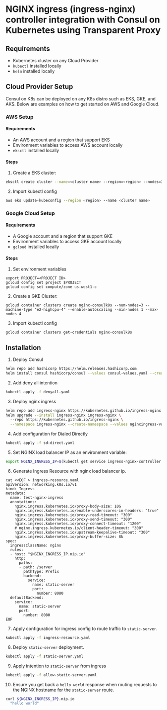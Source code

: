 # NGINX ingress (ingress-nginx) controller integration with Consul on Kubernetes using Transparent Proxy 

## Requirements
- Kubernetes cluster on any Cloud Provider
- `kubectl` installed locally
- `helm` installed locally

## Cloud Provider Setup

Consul on K8s can be deployed on any K8s distro such as EKS, GKE, and AKS. Below are examples on how to get started on AWS and Google Cloud. 

### AWS Setup 

#### Requirements 

- An AWS account and a region that support EKS
- Environment variables to access AWS account locally
- `eksctl` installed locally

#### Steps

1. Create a EKS cluster:
  ```bash
  eksctl create cluster --name=<cluster name> --region=<region> --nodes=3 
  ```
  
2. Import kubectl config
  ```bash
  aws eks update-kubeconfig --region <region> --name <cluster name>
  ```

### Google Cloud Setup

#### Requirements
- A Google account and a region that support GKE
- Environment variables to access GKE account locally
- `gcloud` installed locally

#### Steps

1. Set environment variables
  ```
  export PROJECT=<PROJECT ID>
  gcloud config set project $PROJECT
  gcloud config set compute/zone us-west1-c
  ```
  
2. Create a GKE Cluster:
  ```
  gcloud container clusters create nginx-consulk8s --num-nodes=3 --machine-type "e2-highcpu-4" --enable-autoscaling --min-nodes 1 --max-nodes 4
  ```

3. Import kubectl config
  ```
  gcloud container clusters get-credentials nginx-consulk8s
  ```

## Installation

1. Deploy Consul
  ```bash
  helm repo add hashicorp https://helm.releases.hashicorp.com
  helm install consul hashicorp/consul --values consul-values.yaml --create-namespace --namespace consul
  ```

2. Add deny all intention
  ```bash
  kubectl apply -f denyall.yaml
  ```

3. Deploy nginx ingress
  ```bash
  helm repo add ingress-nginx https://kubernetes.github.io/ingress-nginx
  helm upgrade --install ingress-nginx ingress-nginx \                                                                                                    ─╯
    --repo https://kubernetes.github.io/ingress-nginx \
    --namespace ingress-nginx --create-namespace --values nginxingress-values.yaml
  ```

4. Add configuration for Dialed Directly
  ```bash
  kubectl apply -f sd-direct.yaml
  ```

5. Set NGINX load balancer IP as an environment variable:  
  ```bash
  export NGINX_INGRESS_IP=$(kubectl get service ingress-nginx-controller -n ingress-nginx -o json | jq -r '.status.loadBalancer.ingress[].ip')
  ```

6. Generate Ingress Resource with nginx load balancer ip. 

  ```
  cat <<EOF > ingress-resource.yaml
  apiVersion: networking.k8s.io/v1
  kind: Ingress
  metadata:
    name: test-nginx-ingress
    annotations:
      nginx.ingress.kubernetes.io/proxy-body-size: 10G
      nginx.ingress.kubernetes.io/enable-underscores-in-headers: "true"
      nginx.ingress.kubernetes.io/proxy-read-timeout: "300"
      nginx.ingress.kubernetes.io/proxy-send-timeout: "300"
      nginx.ingress.kubernetes.io/proxy-connect-timeout: "1200"
      # nginx.ingress.kubernetes.io/client-header-timeout: "300"
      nginx.ingress.kubernetes.io/upstream-keepalive-timeout: "300"
      nginx.ingress.kubernetes.io/proxy-buffer-size: 8k
  spec:
    ingressClassName: nginx
    rules:
    - host: "$NGINX_INGRESS_IP.nip.io"
      http:
        paths:
        - path: /server
          pathType: Prefix
          backend:
            service:
              name: static-server
              port: 
                number: 8080
    defaultBackend:
      service:
        name: static-server
        port:
          number: 8080
  EOF
  ```

7. Apply configuration for ingress config to route traffic to `static-server`.
  ```bash
  kubectl apply -f ingress-resource.yaml
  ```

8. Deploy `static-server` deployment. 
  ```bash
  kubectl apply -f static-server.yaml
  ```

9. Apply intention to `static-server` from ingress
  ```bash
  kubectl apply -f allow-static-server.yaml
  ```

10. Ensure you get back a `hello world` response when routing requests to the NGINX hostname for the `static-server` route. 
  ```bash
  curl ${NGINX_INGRESS_IP}.nip.io
    "hello world"
  ```

